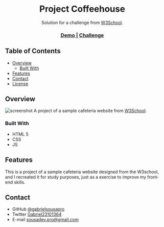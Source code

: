 <h1 align="center">Project Coffeehouse</h1>

<div align="center">
   Solution for a challenge from  <a href="https://www.w3schools.com/" target="_blank">W3School</a>.
</div>

<div align="center">
  <h3>
    <a target="_blank" href="https://gabrielsousapro.github.io/project-coffeehouse/">
      Demo
    </a>
    <span> | </span>
    <a target="_blank" href="https://www.w3schools.com/w3css/tryit.asp?filename=tryw3css_templates_cafe">
      Challenge
    </a>
  </h3>
</div>

<!-- TABLE OF CONTENTS -->

## Table of Contents

- [Overview](#overview)
  - [Built With](#built-with)
- [Features](#features)
- [Contact](#contact)
- [License](#license)

<!-- OVERVIEW -->

## Overview

![screenshot](img/readme-img-desktop.gif)
A project of a sample cafeteria website from [W3School](https://www.w3schools.com/).



### Built With

<!-- This section should list any major frameworks that you built your project using. Here are a few examples.-->

- HTML 5
- CSS
- JS

## Features

<!-- List the features of your application or follow the template. Don't share the figma file here :) -->

This is a project of a sample cafeteria website designed from the W3school, and I recreated it for study purposes, just as a exercise to improve my front-end skills.

## Contact

- GitHub [@gabrielsousapro](https://{github.com/gabrielsousapro})
- Twitter [Gabriel23101364](https://twitter.com/Gabriel23101364)
- E-mail sousadev.pro@gmail.com